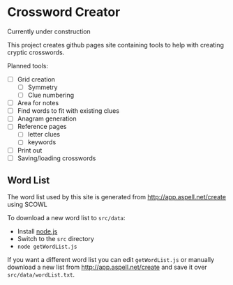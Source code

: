 # Crossword Creator

Currently under construction

This project creates github pages site containing tools to help with creating cryptic crosswords.

Planned tools:
* [ ] Grid creation
  * [ ] Symmetry
  * [ ] Clue numbering
* [ ] Area for notes
* [ ] Find words to fit with existing clues
* [ ] Anagram generation
* [ ] Reference pages
  * [ ] letter clues
  * [ ] keywords
* [ ] Print out
* [ ] Saving/loading crosswords

## Word List

The word list used by this site is generated from http://app.aspell.net/create using SCOWL

To download a new word list to `src/data`:
* Install [node.js](https://nodejs.org/en/)
* Switch to the `src` directory
* `node getWordList.js`

If you want a different word list you can edit `getWordList.js` or manually download a new list from http://app.aspell.net/create and save it over `src/data/wordList.txt`.
